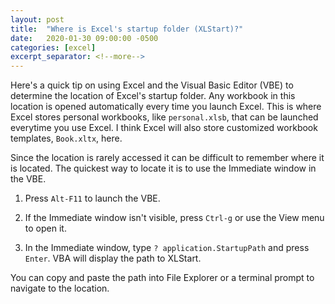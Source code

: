 ```yaml
---
layout: post
title:  "Where is Excel's startup folder (XLStart)?"
date:   2020-01-30 09:00:00 -0500
categories: [excel]
excerpt_separator: <!--more-->
---
```


Here's a quick tip on using Excel and the Visual Basic Editor (VBE) to determine the location of Excel's startup folder. Any workbook in this location is opened automatically every time you launch Excel. This is where Excel stores personal workbooks, like `personal.xlsb`, that can be launched everytime you use Excel. I think Excel will also store customized workbook templates, `Book.xltx`, here. 

<!--more-->

Since the location is rarely accessed it can be difficult to remember where it is located. The quickest way to locate it is to use the Immediate window in the VBE.

1. Press `Alt-F11` to launch the VBE.

2. If the Immediate window isn't visible, press `Ctrl-g` or use the View menu to open it.

3. In the Immediate window, type `? application.StartupPath` and press `Enter`. VBA will display the path to XLStart.

You can copy and paste the path into File Explorer or a terminal prompt to navigate to the location.
